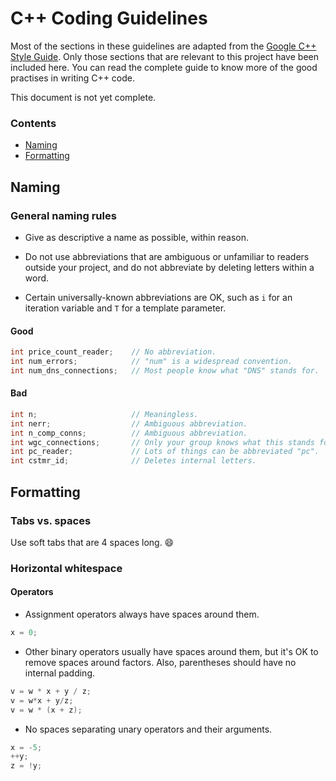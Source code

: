 # C++ Coding Guidelines

Most of the sections in these guidelines are adapted from the
[Google C++ Style Guide](https://google.github.io/styleguide/cppguide.html).
Only those sections that are relevant to this project have been included here.
You can read the complete guide to know more of the good practises in writing C++ code.

This document is not yet complete.

### Contents
- [Naming](#naming)
- [Formatting](#formatting)

## Naming

### General naming rules
- Give as descriptive a name as possible, within reason.

- Do not use abbreviations that are ambiguous or unfamiliar to readers outside your project,
and do not abbreviate by deleting letters within a word.

- Certain universally-known abbreviations are OK, such as `i` for an iteration variable and `T` for a template parameter.

#### Good

```C++
int price_count_reader;    // No abbreviation.
int num_errors;            // "num" is a widespread convention.
int num_dns_connections;   // Most people know what "DNS" stands for.
```

#### Bad

```C++
int n;                     // Meaningless.
int nerr;                  // Ambiguous abbreviation.
int n_comp_conns;          // Ambiguous abbreviation.
int wgc_connections;       // Only your group knows what this stands for.
int pc_reader;             // Lots of things can be abbreviated "pc".
int cstmr_id;              // Deletes internal letters.
```

## Formatting

### Tabs vs. spaces
Use soft tabs that are 4 spaces long. :smile:

### Horizontal whitespace
#### Operators
- Assignment operators always have spaces around them.
```C++
x = 0;
```
- Other binary operators usually have spaces around them, but it's OK to remove spaces around factors.
Also, parentheses should have no internal padding.
```C++
v = w * x + y / z;
v = w*x + y/z;
v = w * (x + z);
```

- No spaces separating unary operators and their arguments.
```C++
x = -5;
++y;
z = !y;
```
